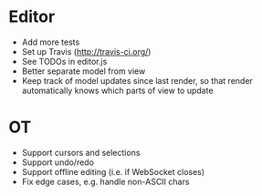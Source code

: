 # Editor

- Add more tests
- Set up Travis (http://travis-ci.org/)
- See TODOs in editor.js
- Better separate model from view
- Keep track of model updates since last render, so that render automatically
  knows which parts of view to update

# OT

- Support cursors and selections
- Support undo/redo
- Support offline editing (i.e. if WebSocket closes)
- Fix edge cases, e.g. handle non-ASCII chars

